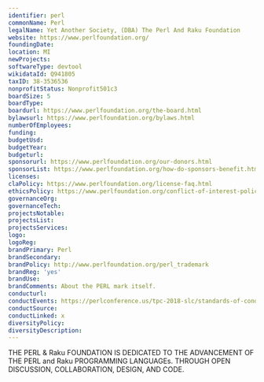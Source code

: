 ```yaml
---
identifier: perl
commonName: Perl
legalName: Yet Another Society, (DBA) The Perl And Raku Foundation
website: https://www.perlfoundation.org/
foundingDate:
location: MI
newProjects:
softwareType: devtool
wikidataId: Q941805
taxID: 38-3536536
nonprofitStatus: Nonprofit501c3
boardSize: 5
boardType:
boardurl: https://www.perlfoundation.org/the-board.html
bylawsurl: https://www.perlfoundation.org/bylaws.html
numberOfEmployees:
funding:
budgetUsd:
budgetYear:
budgeturl:
sponsorurl: https://www.perlfoundation.org/our-donors.html
sponsorList: https://www.perlfoundation.org/how-do-sponsors-benefit.html
licenses:
claPolicy: https://www.perlfoundation.org/license-faq.html
ethicsPolicy: https://www.perlfoundation.org/conflict-of-interest-policy.html
governanceOrg:
governanceTech:
projectsNotable:
projectsList:
projectsServices:
logo:
logoReg:
brandPrimary: Perl
brandSecondary:
brandPolicy: http://www.perlfoundation.org/perl_trademark
brandReg: 'yes'
brandUse:
brandComments: About the PERL mark itself.
conducturl:
conductEvents: https://perlconference.us/tpc-2018-slc/standards-of-conduct/
conductSource:
conductLinked: x
diversityPolicy:
diversityDescription:
---
```


​THE PERL & Raku FOUNDATION IS DEDICATED TO THE ADVANCEMENT OF THE PERL and Raku PROGRAMMING LANGUAGEs. THROUGH OPEN DISCUSSION, COLLABORATION, DESIGN, AND CODE.

